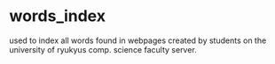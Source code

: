 words_index
===========

used to index all words found in webpages created by students on the university of ryukyus comp. science faculty server.
